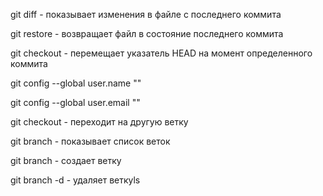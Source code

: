 git diff <file> - показывает изменения в файле с последнего коммита

git restore <file> - возвращает файл в состояние последнего  коммита

git checkout <commit id> - перемещает указатель HEAD на момент определенного коммита

git config --global user.name "<name>"

git config --global user.email "<email>"

git checkout <name of branch> - переходит на другую ветку

git branch - показывает список веток

git branch <name of branch> - создает ветку

git branch -d <name of branch> - удаляет веткуls
